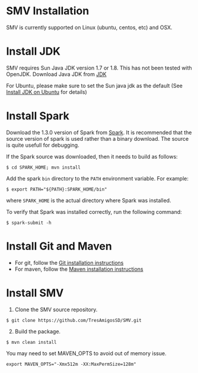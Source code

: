 # SMV Installation

SMV is currently supported on Linux (ubuntu, centos, etc) and OSX.

# Install JDK
SMV requires Sun Java JDK version 1.7 or 1.8.  This has not been tested with OpenJDK.
Download Java JDK from [JDK](http://www.oracle.com/technetwork/java/javase/downloads/jdk7-downloads-1880260.html)

For Ubuntu, please make sure to set the Sun java jdk as the default (See [Install JDK on Ubuntu](https://www.digitalocean.com/community/tutorials/how-to-install-java-on-ubuntu-with-apt-get) for details)

# Install Spark
Download the 1.3.0 version of Spark from [Spark](http://spark.apache.org/downloads.html).
It is recommended that the source version of spark is used rather than a binary download.
The source is quite usefull for debugging.

If the Spark source was downloaded, then it needs to build as follows:
```
$ cd SPARK_HOME; mvn install
```

Add the spark `bin` directory to the `PATH` environment variable. For example:
```shell
$ export PATH="${PATH}:SPARK_HOME/bin"
```
where `SPARK_HOME` is the actual directory where Spark was installed.

To verify that Spark was installed correctly, run the following command:
```shell
$ spark-submit -h
```

# Install Git and Maven

* For git, follow the [Git installation instructions](https://git-scm.com/book/en/v2/Getting-Started-Installing-Git)
* For maven, follow the [Maven installation instructions](http://maven.apache.org/install.html)


# Install SMV

1. Clone the SMV source repository.

```shell
$ git clone https://github.com/TresAmigosSD/SMV.git
```

2. Build the package.

```shell
$ mvn clean install
```

You may need to set MAVEN_OPTS to avoid out of memory issue. 
```shell
export MAVEN_OPTS="-Xmx512m -XX:MaxPermSize=128m"
```

